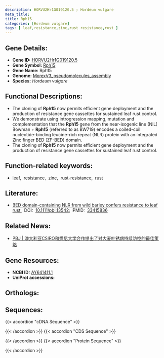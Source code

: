 ```yaml
---
description: HORVU2Hr1G019120.5 ; Hordeum vulgare
meta_title:
title: Rph15
categories: [Hordeum vulgare]
tags: [ leaf,resistance,zinc,rust resistance,rust ]
---
```


## Gene Details:
- **Gene ID:**	[HORVU2Hr1G019120.5]()
- **Gene Symbol:** <u>Rph15</u>
- **Gene Name:** Rph15
- **Genome:** [MorexV3_pseudomolecules_assembly](https://ensembl.gramene.org/Hordeum_vulgare/Info/Index)
- **Species:** *Hordeum vulgare*

## Functional Descriptions:
   - The cloning of **Rph15** now permits efficient gene deployment and the production of resistance gene cassettes for sustained leaf rust control.
   - We demonstrate using introgression mapping, mutation and complementation that the **Rph15** gene from the near-isogenic line (NIL) Bowman + **Rph15** (referred to as BW719) encodes a coiled-coil nucleotide-binding leucine-rich repeat (NLR) protein with an integrated Zinc finger BED (ZF-BED) domain.
   - The cloning of **Rph15** now permits efficient gene deployment and the production of resistance gene cassettes for sustained leaf rust control.

## Function-related keywords:
   - [leaf](/tags/leaf/),&nbsp;&nbsp;[resistance](/tags/resistance/),&nbsp;&nbsp;[zinc](/tags/zinc/),&nbsp;&nbsp;[rust-resistance](/tags/rust-resistance/),&nbsp;&nbsp;[rust](/tags/rust/)

## Literature:
   - [BED domain-containing NLR from wild barley confers resistance to leaf rust.]( https://onlinelibrary.wiley.com/doi/10.1111/pbi.13542)&nbsp;&nbsp;DOI:&nbsp;&nbsp;[10.1111/pbi.13542](https://onlinelibrary.wiley.com/doi/10.1111/pbi.13542);&nbsp;&nbsp;PMID:&nbsp;&nbsp;[33415836](https://pubmed.ncbi.nlm.nih.gov/33415836/)

## Related News:
   - [PBJ | 澳大利亚CSIRO和悉尼大学合作提出了对大麦叶锈病持续防控的最佳策略](https://mp.weixin.qq.com/s?__biz=Mzg3MDEwNDEyMg==&mid=2247503247&idx=1&sn=9607d8ffe3bef9ee931d38d4dba6f206&chksm=ce9060daf9e7e9ccaba25edaf2c999b6aefd5fcce526b7c1d5121f1a9b4a1f64c7361ed4fff8&scene=27#wechat_redirect)

## Gene Resources:
- **NCBI ID:**  [AY641411.1](https://www.ncbi.nlm.nih.gov/gene/?term=AY641411.1)
- **UniProt accessions:** [](https://www.uniprot.org/uniprotkb//entry)

## Orthologs:

## Sequences:
{{< accordion "cDNA Sequence" >}}

{{< /accordion >}}
{{< accordion "CDS Sequence" >}}

{{< /accordion >}}
{{< accordion "Protein Sequence" >}}

{{< /accordion >}}
